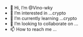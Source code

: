 - 👋 Hi, I’m @Vino-wky
- 👀 I’m interested in ...crypto
- 🌱 I’m currently learning ...crypto
- 💞️ I’m looking to collaborate on ...
- 📫 How to reach me ...

<!---
Vino-wky/Vino-wky is a ✨ special ✨ repository because its `README.md` (this file) appears on your GitHub profile.
You can click the Preview link to take a look at your changes.
--->
